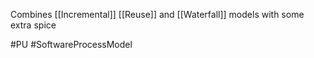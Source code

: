 Combines [[Incremental]] [[Reuse]] and [[Waterfall]] models with some extra spice

#PU 
#SoftwareProcessModel 
